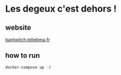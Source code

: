 # Les degeux c'est dehors !

## website
[bantwitch.tellebma.fr](bantwitch.tellebma.fr)


## how to run
```bash
docker-compose up -d
```
